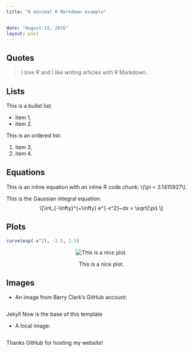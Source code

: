 ```yaml
---
title: "A minimal R Markdown example"


date: "August 15, 2016"
layout: post
---
```


<script src="{{ site.url }}{{ site.baseurl }}/knitr_files/knitr-minimal_files/header-attrs-2.9/header-attrs.js"></script>

<section class="main-content">
<div id="quotes" class="section level2">
<h2>Quotes</h2>
<blockquote>
<p>I love R and I like writing articles with R Markdown.</p>
</blockquote>
</div>
<div id="lists" class="section level2">
<h2>Lists</h2>
<p>This is a bullet list:</p>
<ul>
<li>item 1,</li>
<li>item 2.</li>
</ul>
<p>This is an ordered list:</p>
<ol style="list-style-type: decimal">
<li>item 3,</li>
<li>item 4.</li>
</ol>
</div>
<div id="equations" class="section level2">
<h2>Equations</h2>
<p>This is an inline equation with an inline R code chunk: <span class="math inline">\(\pi = 3.1415927\)</span>.</p>
<p>This is the Gaussian integral equation: <span class="math display">\[\int_{-\infty}^{+\infty} e^{-x^2}~dx = \sqrt{\pi}.\]</span></p>
</div>
<div id="plots" class="section level2">
<h2>Plots</h2>
<div class="sourceCode" id="cb1"><pre class="sourceCode r"><code class="sourceCode r"><span id="cb1-1"><a href="#cb1-1" aria-hidden="true" tabindex="-1"></a><span class="fu">curve</span>(<span class="fu">exp</span>(<span class="sc">-</span>x<span class="sc">^</span><span class="dv">2</span>), <span class="sc">-</span><span class="fl">2.5</span>, <span class="fl">2.5</span>)</span></code></pre></div>
<div class="figure" style="text-align: center">
<img src="{{ site.url }}{{ site.baseurl }}/knitr_files/knitr-minimal_files/figure-html/unnamed-chunk-1-1.png" alt="This is a nice plot."  />
<p class="caption">
This is a nice plot.
</p>
</div>
</div>
<div id="images" class="section level2">
<h2>Images</h2>
<ul>
<li>An image from Barry Clark’s GitHub account:</li>
</ul>
<div class="figure">
<img src="https://raw.githubusercontent.com/barryclark/jekyll-now/master/images/jekyll-logo.png" alt="" />
<p class="caption">Jekyll Now is the base of this template</p>
</div>
<ul>
<li>A local image:</li>
</ul>
<div class="figure">
<img src="{{ site.url }}{{ site.baseurl }}/images/github-pages.jpg" alt="" />
<p class="caption">Thanks GitHub for hosting my website!</p>
</div>
</div>
</section>
